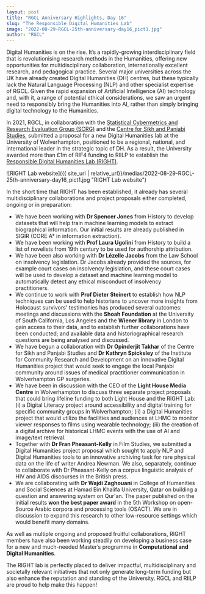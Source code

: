 ```yaml
---
layout: post
title: "RGCL Anniversary Highlights, Day 16"
slug: "The Responsible Digital Humanities Lab"
image: "2022-08-29-RGCL-25th-anniversary-day16_pict1.jpg"
author: "RGCL"
---
```


Digital Humanities is on the rise. It’s a rapidly-growing interdisciplinary field that is revolutionising research methods in the Humanities, offering new opportunities for multidisciplinary collaboration, internationally excellent research, and pedagogical practice. Several major universities across the UK have already created Digital Humanities (DH) centres, but these typically lack the Natural Language Processing (NLP) and other specialist expertise of RGCL. Given the rapid expansion of Artificial Intelligence (AI) technology and, with it, a range of potential ethical considerations, we saw an urgent need to responsibly bring the Humanities into AI, rather than simply bringing digital technology to the Humanities.

In 2021, RGCL, in collaboration with the [Statistical Cybermetrics and Research
Evaluation Group (SCRG)](http://cybermetrics.wlv.ac.uk/index.html) and the
[Centre for Sikh and Panjabi
Studies](https://www.wlv.ac.uk/schools-and-institutes/faculty-of-arts-business-and-social-sciences/school-of-humanities/centre-for-sikh-and-panjabi-studies/),
submitted a proposal for a new Digital Humanities lab at the University of
Wolverhampton, positioned to be a regional, national, and international leader
in the strategic topic of DH. As a result, the University awarded more than £1m
of RIF4 funding to RIILP to establish the [Responsible Digital Humanities Lab
(RIGHT)](https://right-dh.github.io/).

![RIGHT Lab website]({{ site_url | relative_url}}/medias/2022-08-29-RGCL-25th-anniversary-day16_pict1.jpg "RIGHT Lab website")    

In the short time that RIGHT has been established, it already has several
multidisciplinary collaborations and project proposals either completed,
ongoing or in preparation:
- We have been working with **Dr Spencer Jones** from History to develop datasets that will help train machine learning models to extract biographical information. Our initial results are already published in SIGIR (CORE A* in information extraction).
- We have been working with **Prof Laura Ugolini** from History to build a list of novelists from 19th century to be used for authorship attribution.  
- We have been also working with **Dr Lézelle Jacobs** from the Law School on insolvency legislation. Dr Jacobs already provided the sources, for example court cases on insolvency legislation, and these court cases will be used to develop a dataset and machine learning model to automatically detect any ethical misconduct of insolvency practitioners.   
- We continue to work with **Prof Dieter Steinert** to establish how NLP techniques can be used to help historians to uncover more insights from Holocaust survivors' testimonies has produced several outcomes: meetings and discussions with the **Shoah Foundation** at the University of South California, Los Angeles and the **Wiener library** in London to gain access to their data, and to establish further collaborations have been conducted; and available data and historiographical research questions are being analysed and discussed. 
- We have begun a collaboration with **Dr Opinderjit Takhar** of the Centre for Sikh and Panjabi Studies and **Dr Kathryn Spicksley** of the Institute for Community Research and Development on an innovative Digital Humanities project that would seek to engage the local Panjabi community around issues of medical practitioner communication in Wolverhampton GP surgeries. 
- We have been in discussion with the CEO of the **Light House Media Centre** in Wolverhampton to discuss three separate project proposals that could bring lifeline funding to both Light House and the RIGHT Lab: (i) a Digital Literacy project around accessibility and digital training for specific community groups in Wolverhampton; (ii) a Digital Humanities project that would utilize the facilities and audiences at LHMC to monitor viewer responses to films using wearable technology; (iii) the creation of a digital archive for historical LHMC events with the use of AI and image/text retrieval.  
- Together with **Dr Fran Pheasant-Kelly** in Film Studies, we submitted a Digital Humanities project proposal which sought to apply NLP and Digital Humanities tools to an innovative archiving task for rare physical data on the life of writer Andrea Newman. We also, separately, continue to collaborate with Dr Pheasant-Kelly on a corpus linguistic analysis of HIV and AIDS discourses in the British press. 
- We are collaborating with **Dr Wajdi Zaghouani** in College of Humanities and Social Sciences at Hamad Bin Khalifa University, Qatar on building a question and answering system on Qur'an. The paper published on the initial results **won the best paper award** in the 5th Workshop on open-Source Arabic corpora and processing tools (OSACT). We are in discussion to expand this research to other low-resource settings which would benefit many domains. 

As well as multiple ongoing and proposed fruitful collaborations, RIGHT members
have also been working steadily on developing a business case for a new and
much-needed Master’s programme in **Computational and Digital Humanities**. 

The RIGHT lab is perfectly placed to deliver impactful, multidisciplinary and
societally relevant initiatives that not only generate long-term funding but
also enhance the reputation and standing of the University. RGCL and RIILP are
proud to help make this happen!
